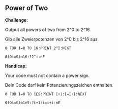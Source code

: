 ## Power of Two

**Challenge:**

Output all powers of two from 2^0 to 2^16.

Gib alle Zweierpotenzen von 2^0 bis 2^16 aus.

```basic
0 FOR I=0 TO 16:PRINT 2^I:NEXT
```

```
0fOi=0to16:?2^i:nE
```

**Handicap:**

Your code must not contain a power sign.

Dein Code darf kein Potenzierungszeichen enthalten.

```basic
0 FOR I=0 TO 1E5:PRINT I+1:I=I+I:NEXT
```

```
0fOi=0to1e5:?i+1:i=i+i:nE
```
